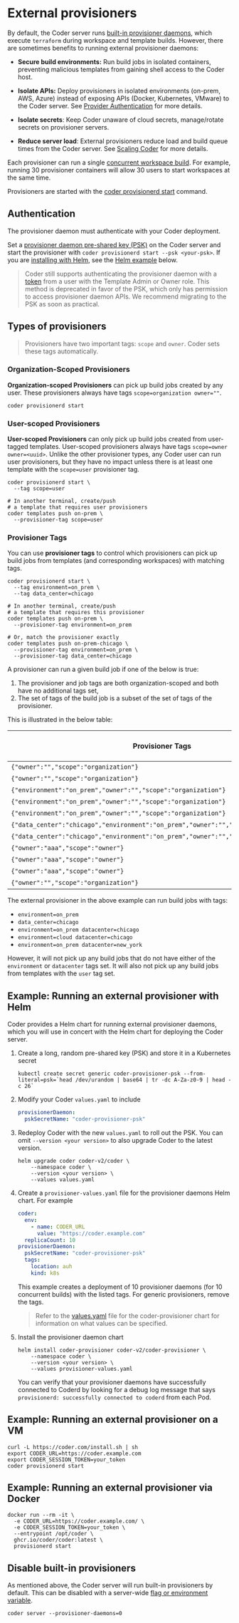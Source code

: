 # External provisioners

By default, the Coder server runs
[built-in provisioner daemons](../cli/server.md#provisioner-daemons), which
execute `terraform` during workspace and template builds. However, there are
sometimes benefits to running external provisioner daemons:

- **Secure build environments:** Run build jobs in isolated containers,
  preventing malicious templates from gaining shell access to the Coder host.

- **Isolate APIs:** Deploy provisioners in isolated environments (on-prem, AWS,
  Azure) instead of exposing APIs (Docker, Kubernetes, VMware) to the Coder
  server. See [Provider Authentication](../templates/authentication.md) for more
  details.

- **Isolate secrets**: Keep Coder unaware of cloud secrets, manage/rotate
  secrets on provisioner servers.

- **Reduce server load**: External provisioners reduce load and build queue
  times from the Coder server. See
  [Scaling Coder](./scale.md#concurrent-workspace-builds) for more details.

Each provisioner can run a single
[concurrent workspace build](./scale.md#concurrent-workspace-builds). For
example, running 30 provisioner containers will allow 30 users to start
workspaces at the same time.

Provisioners are started with the
[coder provisionerd start](../cli/provisionerd_start.md) command.

## Authentication

The provisioner daemon must authenticate with your Coder deployment.

Set a
[provisioner daemon pre-shared key (PSK)](../cli/server.md#--provisioner-daemon-psk)
on the Coder server and start the provisioner with
`coder provisionerd start --psk <your-psk>`. If you are
[installing with Helm](../install/kubernetes.md#install-coder-with-helm), see
the [Helm example](#example-running-an-external-provisioner-with-helm) below.

> Coder still supports authenticating the provisioner daemon with a
> [token](../cli.md#--token) from a user with the Template Admin or Owner role.
> This method is deprecated in favor of the PSK, which only has permission to
> access provisioner daemon APIs. We recommend migrating to the PSK as soon as
> practical.

## Types of provisioners

> Provisioners have two important tags: `scope` and `owner`. Coder sets these
> tags automatically.

### Organization-Scoped Provisioners

**Organization-scoped Provisioners** can pick up build jobs created by any user.
These provisioners always have tags `scope=organization owner=""`.

```shell
coder provisionerd start
```

### User-scoped Provisioners

**User-scoped Provisioners** can only pick up build jobs created from
user-tagged templates. User-scoped provisioners always have tags
`scope=owner owner=<uuid>`. Unlike the other provisioner types, any Coder user
can run user provisioners, but they have no impact unless there is at least one
template with the `scope=user` provisioner tag.

```shell
coder provisionerd start \
  --tag scope=user

# In another terminal, create/push
# a template that requires user provisioners
coder templates push on-prem \
  --provisioner-tag scope=user
```

### Provisioner Tags

You can use **provisioner tags** to control which provisioners can pick up build
jobs from templates (and corresponding workspaces) with matching tags.

```shell
coder provisionerd start \
  --tag environment=on_prem \
  --tag data_center=chicago

# In another terminal, create/push
# a template that requires this provisioner
coder templates push on-prem \
  --provisioner-tag environment=on_prem

# Or, match the provisioner exactly
coder templates push on-prem-chicago \
  --provisioner-tag environment=on_prem \
  --provisioner-tag data_center=chicago
```

A provisioner can run a given build job if one of the below is true:

1. The provisioner and job tags are both organization-scoped and both have no
   additional tags set,
1. The set of tags of the build job is a subset of the set of tags of the
   provisioner.

This is illustrated in the below table:

| Provisioner Tags                                                                      | Job Tags                                                                  | Can run job? |
| ------------------------------------------------------------------------------------- | ------------------------------------------------------------------------- | ------------ |
| `{"owner":"","scope":"organization"}`                                                 | `{"owner":"","scope":"organization"}`                                     | true         |
| `{"owner":"","scope":"organization"}`                                                 | `{"environment":"on_prem","owner":"","scope":"organization"}`             | false        |
| `{"environment":"on_prem","owner":"","scope":"organization"}`                         | `{"owner":"","scope":"organization"}`                                     | false        |
| `{"environment":"on_prem","owner":"","scope":"organization"}`                         | `{"foo":"bar","owner":"","scope":"organization"}`                         | true         |
| `{"environment":"on_prem","owner":"","scope":"organization"}`                         | `{"data_center":"chicago","foo":"bar","owner":"","scope":"organization"}` | false        |
| `{"data_center":"chicago","environment":"on_prem","owner":"","scope":"organization"}` | `{"foo":"bar","owner":"","scope":"organization"}`                         | true         |
| `{"data_center":"chicago","environment":"on_prem","owner":"","scope":"organization"}` | `{"data_center":"chicago","foo":"bar","owner":"","scope":"organization"}` | true         |
| `{"owner":"aaa","scope":"owner"}`                                                     | `{"owner":"","scope":"organization"}`                                     | false        |
| `{"owner":"aaa","scope":"owner"}`                                                     | `{"owner":"aaa","scope":"owner"}`                                         | true         |
| `{"owner":"aaa","scope":"owner"}`                                                     | `{"owner":"bbb","scope":"owner"}`                                         | false        |
| `{"owner":"","scope":"organization"}`                                                 | `{"owner":"aaa","scope":"owner"}`                                         | false        |

The external provisioner in the above example can run build jobs with tags:

- `environment=on_prem`
- `data_center=chicago`
- `environment=on_prem datacenter=chicago`
- `environment=cloud datacenter=chicago`
- `environment=on_prem datacenter=new_york`

However, it will not pick up any build jobs that do not have either of the
`environment` or `datacenter` tags set. It will also not pick up any build jobs
from templates with the `user` tag set.

## Example: Running an external provisioner with Helm

Coder provides a Helm chart for running external provisioner daemons, which you
will use in concert with the Helm chart for deploying the Coder server.

1. Create a long, random pre-shared key (PSK) and store it in a Kubernetes
   secret

   ```shell
   kubectl create secret generic coder-provisioner-psk --from-literal=psk=`head /dev/urandom | base64 | tr -dc A-Za-z0-9 | head -c 26`
   ```

1. Modify your Coder `values.yaml` to include

   ```yaml
   provisionerDaemon:
     pskSecretName: "coder-provisioner-psk"
   ```

1. Redeploy Coder with the new `values.yaml` to roll out the PSK. You can omit
   `--version <your version>` to also upgrade Coder to the latest version.

   ```shell
   helm upgrade coder coder-v2/coder \
       --namespace coder \
       --version <your version> \
       --values values.yaml
   ```

1. Create a `provisioner-values.yaml` file for the provisioner daemons Helm
   chart. For example

   ```yaml
   coder:
     env:
       - name: CODER_URL
         value: "https://coder.example.com"
     replicaCount: 10
   provisionerDaemon:
     pskSecretName: "coder-provisioner-psk"
     tags:
       location: auh
       kind: k8s
   ```

   This example creates a deployment of 10 provisioner daemons (for 10
   concurrent builds) with the listed tags. For generic provisioners, remove the
   tags.

   > Refer to the
   > [values.yaml](https://github.com/coder/coder/blob/main/helm/provisioner/values.yaml)
   > file for the coder-provisioner chart for information on what values can be
   > specified.

1. Install the provisioner daemon chart

   ```shell
   helm install coder-provisioner coder-v2/coder-provisioner \
       --namespace coder \
       --version <your version> \
       --values provisioner-values.yaml
   ```

   You can verify that your provisioner daemons have successfully connected to
   Coderd by looking for a debug log message that says
   `provisionerd: successfully connected to coderd` from each Pod.

## Example: Running an external provisioner on a VM

```shell
curl -L https://coder.com/install.sh | sh
export CODER_URL=https://coder.example.com
export CODER_SESSION_TOKEN=your_token
coder provisionerd start
```

## Example: Running an external provisioner via Docker

```shell
docker run --rm -it \
  -e CODER_URL=https://coder.example.com/ \
  -e CODER_SESSION_TOKEN=your_token \
  --entrypoint /opt/coder \
  ghcr.io/coder/coder:latest \
  provisionerd start
```

## Disable built-in provisioners

As mentioned above, the Coder server will run built-in provisioners by default.
This can be disabled with a server-wide
[flag or environment variable](../cli/server.md#provisioner-daemons).

```shell
coder server --provisioner-daemons=0
```
